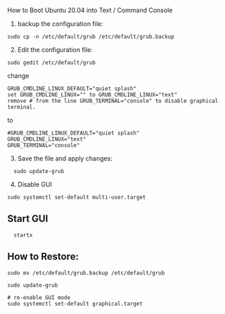 How to Boot Ubuntu 20.04 into Text / Command Console

1. backup the configuration file:
```
sudo cp -n /etc/default/grub /etc/default/grub.backup
```
2. Edit the configuration file:
```
sudo gedit /etc/default/grub
```

change
```
GRUB_CMDLINE_LINUX_DEFAULT="quiet splash"
set GRUB_CMDLINE_LINUX="" to GRUB_CMDLINE_LINUX="text"
remove # from the line GRUB_TERMINAL="console" to disable graphical terminal.
```

to
```
#GRUB_CMDLINE_LINUX_DEFAULT="quiet splash"
GRUB_CMDLINE_LINUX="text"
GRUB_TERMINAL="console"
```

3. Save the file and apply changes:
```
  sudo update-grub
```

4. Disable GUI
```
sudo systemctl set-default multi-user.target
```

## Start GUI
```
  startx
```

## How to Restore:
```
sudo mv /etc/default/grub.backup /etc/default/grub

sudo update-grub

# re-enable GUI mode
sudo systemctl set-default graphical.target
```
